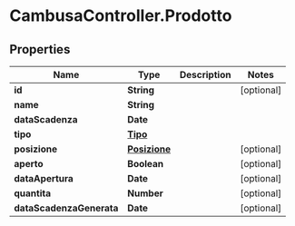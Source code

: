# CambusaController.Prodotto

## Properties
Name | Type | Description | Notes
------------ | ------------- | ------------- | -------------
**id** | **String** |  | [optional] 
**name** | **String** |  | 
**dataScadenza** | **Date** |  | 
**tipo** | [**Tipo**](Tipo.md) |  | 
**posizione** | [**Posizione**](Posizione.md) |  | [optional] 
**aperto** | **Boolean** |  | [optional] 
**dataApertura** | **Date** |  | [optional] 
**quantita** | **Number** |  | [optional] 
**dataScadenzaGenerata** | **Date** |  | [optional] 
